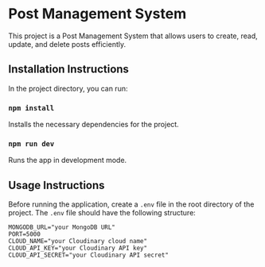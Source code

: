 # Post Management System

This project is a Post Management System that allows users to create, read, update, and delete posts efficiently.

## Installation Instructions

In the project directory, you can run:

### `npm install`

Installs the necessary dependencies for the project.

### `npm run dev`

Runs the app in development mode.

## Usage Instructions

Before running the application, create a `.env` file in the root directory of the project. The `.env` file should have the following structure:

```env
MONGODB_URL="your MongoDB URL"
PORT=5000
CLOUD_NAME="your Cloudinary cloud name"
CLOUD_API_KEY="your Cloudinary API key"
CLOUD_API_SECRET="your Cloudinary API secret"
